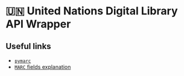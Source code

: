 # 🇺🇳 United Nations Digital Library API Wrapper

## Useful links

- [`pymarc`](https://pypi.org/project/pymarc/)
- [`MARC` fields explanation](https://research.un.org/en/digitallibrary/export)
